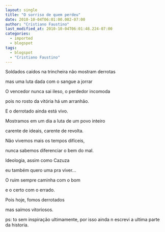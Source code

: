 ```yaml
---
layout: single
title: "O sorriso de quem perdeu"
date: 2010-10-04T06:01:00.002-07:00
author: "Cristiano Faustino"
last_modified_at: 2010-10-04T06:01:48.224-07:00
categories:
  - imported
  - blogspot
tags:
  - blogspot
  - "Cristiano Faustino"
---
```


Soldados caídos na trincheira não mostram derrotas



mas uma luta dada com o sangue a jorrar



O vencedor nunca sai ileso, o perdedor incomoda



pois no rosto da vitória há um arranhão.



E o derrotado ainda está vivo.







Mostramos em um dia a luta de um povo inteiro



carente de ideais, carente de revolta.



Não vivemos mais os tempos difíceis,



nunca sabemos diferenciar o bem do mal.







Ideologia, assim como Cazuza



eu também quero uma pra viver...







O ruim sempre caminha com o bom



e o certo com o errado.



Pois hoje, fomos derrotados



mas saímos vitoriosos.











ps: to sem inspiração ultimamente, por isso ainda n escrevi a ultima parte da historia.